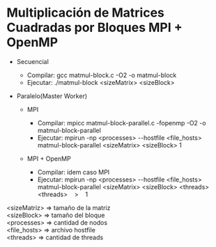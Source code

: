 # Multiplicación de Matrices Cuadradas por Bloques MPI + OpenMP

* Secuencial
  * Compilar: gcc matmul-block.c -O2 -o matmul-block
  * Ejecutar: ./matmul-block &lt;sizeMatrix&gt; &lt;sizeBlock&gt;
  
* Paralelo(Master Worker)
  * MPI
     * Compilar: mpicc matmul-block-parallel.c -fopenmp -O2 -o matmul-block-parallel
     * Ejecutar: mpirun -np &lt;processes&gt; --hostfile &lt;file_hosts&gt; matmul-block-parallel &lt;sizeMatrix&gt; &lt;sizeBlock&gt; 1
  
  * MPI + OpenMP
      * Compilar: idem caso MPI
      * Ejecutar: mpirun -np &lt;processes&gt; --hostfile &lt;file_hosts&gt; matmul-block-parallel &lt;sizeMatrix&gt; &lt;sizeBlock&gt; &lt;threads&gt;
                        <br/> &lt;threads&gt; &nbsp;&nbsp; > &nbsp;&nbsp; 1
                    
 
&lt;sizeMatriz&gt; => tamaño de la matriz <br/>
&lt;sizeBlock&gt; => tamaño del bloque <br/>
&lt;processes&gt; => cantidad de nodos <br/>
&lt;file_hosts&gt; => archivo hostfile <br/>
&lt;threads&gt; =>  cantidad de threads <br/>
